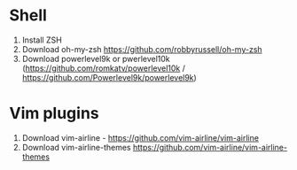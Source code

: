 
# Shell

1) Install ZSH
2) Download oh-my-zsh https://github.com/robbyrussell/oh-my-zsh
3) Download powerlevel9k or pwerlevel10k (https://github.com/romkatv/powerlevel10k / https://github.com/Powerlevel9k/powerlevel9k)

# Vim plugins

1) Download vim-airline - https://github.com/vim-airline/vim-airline
2) Download vim-airline-themes https://github.com/vim-airline/vim-airline-themes
